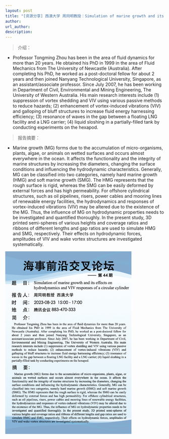 ```yaml
---
layout: post
title: "[资源分享] 西澳大学 周同明教授：Simulation of marine growth and its effects on hydrodynamics and VIV responses of a circular cylinder｜海事前沿交叉论坛第44期"
author: 
url_author: 
description: 
---
```


> 介绍：

- Professor Tongming Zhou has been in the area of fluid dynamics for more than 20 years. He obtained his PhD in 1999 in the area of Fluid Mechanics from The University of Newcastle (Australia). After completing his PhD, he worked as a post-doctoral fellow for about 2 years and then joined Nanyang Technological University, Singapore, as an assistant/associate professor. Since July 2007, he has been working in Department of Civil, Environmental and Mining Engineering, The University of Western Australia. His main research interests include (1) suppression of vortex shedding and VIV using various passive methods to reduce hazards; (2) enhancement of vortex-induced vibrations (VIV) and galloping of bluff structures to increase fluid energy harnessing efficiency; (3) resonance of waves in the gap between a floating LNG facility and a LNG carrier; (4) liquid sloshing in a partially-filled tank by conducting experiments on the hexapod.


> 报告摘要：

- Marine growth (MG) forms due to the accumulation of micro-organisms, plants, algae, or animals on wetted surfaces and occurs almost everywhere in the ocean. It affects the functionality and the integrity of marine structures by increasing the diameters, changing the surface conditions and influencing the hydrodynamic characteristics. Generally, MG can be classified into two categories, namely hard marine growth (HMG) and soft marine growth (SMG). The HMG represents that the rough surface is rigid, whereas the SMG can be easily deformed by external forces and has high permeability. For offshore cylindrical structures, such as oil pipelines, risers, power cables and mooring lines of renewable energy facilities, the hydrodynamics and responses of vortex-induced vibrations (VIV) may be altered due to the existence of the MG. Thus, the influence of MG on hydrodynamic properties needs to be investigated and quantified thoroughly. In the present study, 3D printed semi-spheres of various heights and coverage ratios and ribbons of different lengths and gap ratios are used to simulate HMG and SMG, respectively. Their effects on hydrodynamic forces, amplitudes of VIV and wake vortex structures are investigated systematically.


<img src="/lab_images/blogs/sl_44.png" style="margin: 0 auto;width: 400px;margin-bottom: 30px;">

<!-- - 关注视频号，查看回放：

<img src="/videos/archive/code.png" style="margin: 0 auto;width: 400px;margin-bottom: 30px;"> -->
